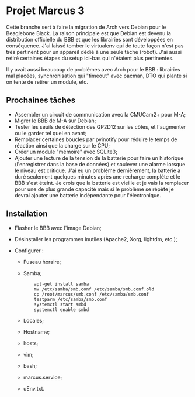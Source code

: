 # Projet Marcus 3

Cette branche sert à faire la migration de Arch vers Debian pour le Beaglebone Black. La raison principale est que Debian est devenu la distribution officielle du BBB et que les librairies sont développées en conséquence. J'ai laissé tomber le virtualenv qui de toute façon n'est pas très pertinent pour un appareil dédié à une seule tâche (robot). J'ai aussi retiré certaines étapes du setup ici-bas qui n'étaient plus pertinentes.

Il y avait aussi beaucoup de problèmes avec Arch pour le BBB : librairies mal placées, synchronisation qui "timeout" avec pacman, DTO qui plante si on tente de retirer un module, etc.

## Prochaines tâches

- Assembler un circuit de communication avec la CMUCam2+ pour M-A;
- Migrer le BBB de M-A sur Debian;
- Tester les seuils de détection des GP2D12 sur les côtés, et l'augmenter ou le garder tel quel en avant;
- Remplacer certaines boucles par pyinotify pour réduire le temps de réaction ainsi que la charge sur le CPU;
- Créer un module "mémoire" avec SQLite3;
- Ajouter une lecture de la tension de la batterie pour faire un historique (l'enregistrer dans la base de données) et soulever une alarme lorsque le niveau est critique. J'ai eu un problème dernièrement, la batterie a duré seulement quelques minutes après une recharge complète et le BBB s'est éteint. Je crois que la batterie est vieille et je vais la remplacer pour une de plus grande capacité mais si le problème se répète je devrai ajouter une batterie indépendante pour l'électronique.

## Installation

- Flasher le BBB avec l'image Debian;
- Désinstaller les programmes inutiles (Apache2, Xorg, lightdm, etc.);
- Configurer :

  - Fuseau horaire;
  - Samba;

            apt-get install samba
            mv /etc/samba/smb.conf /etc/samba/smb.conf.old
            cp /root/marcus/smb.conf /etc/samba/smb.conf
            testparm /etc/samba/smb.conf
            systemctl start smbd
            systemctl enable smbd

  - Locales;
  - Hostname;
  - hosts;
  - vim;
  - bash;
  - marcus.service;
  - uEnv.txt.
